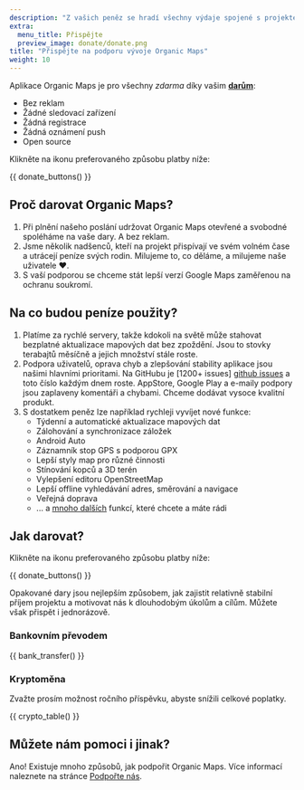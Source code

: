 ```yaml
---
description: "Z vašich peněz se hradí všechny výdaje spojené s projektem a motivují nás ke zlepšování Organic Maps."
extra:
  menu_title: Přispějte
  preview_image: donate/donate.png
title: "Přispějte na podporu vývoje Organic Maps"
weight: 10
---
```


Aplikace Organic Maps je pro všechny _zdarma_ díky vašim
**[darům][stripe]**:

- Bez reklam
- Žádné sledovací zařízení
- Žádná registrace
- Žádná oznámení push
- Open source

Klikněte na ikonu preferovaného způsobu platby níže:

{{ donate_buttons() }}

## Proč darovat Organic Maps?

1. Při plnění našeho poslání udržovat Organic Maps otevřené a svobodné
   spoléháme na vaše dary. A bez reklam.
2. Jsme několik nadšenců, kteří na projekt přispívají ve svém volném čase a
   utrácejí peníze svých rodin. Milujeme to, co děláme, a milujeme naše
   uživatele ❤️.
3. S vaší podporou se chceme stát lepší verzí Google Maps zaměřenou na
   ochranu soukromí.

## Na co budou peníze použity?

1. Platíme za rychlé servery, takže kdokoli na světě může stahovat bezplatné
   aktualizace mapových dat bez zpoždění. Jsou to stovky terabajtů měsíčně
   a jejich množství stále roste.
2. Podpora uživatelů, oprava chyb a zlepšování stability aplikace jsou
   našimi hlavními prioritami. Na GitHubu je [1200+ issues] [github issues]
   a toto číslo každým dnem roste. AppStore, Google Play a e-maily podpory
   jsou zaplaveny komentáři a chybami. Chceme dodávat vysoce kvalitní
   produkt.
3. S dostatkem peněz lze například rychleji vyvíjet nové funkce:
   - Týdenní a automatické aktualizace mapových dat
   - Zálohování a synchronizace záložek
   - Android Auto
   - Záznamník stop GPS s podporou GPX
   - Lepší styly map pro různé činnosti
   - Stínování kopců a 3D terén
   - Vylepšení editoru OpenStreetMap
   - Lepší offline vyhledávání adres, směrování a navigace
   - Veřejná doprava
   - ... a [mnoho dalších][github issues] funkcí, které chcete a máte rádi

## Jak darovat?

Klikněte na ikonu preferovaného způsobu platby níže:

{{ donate_buttons() }}

Opakované dary jsou nejlepším způsobem, jak zajistit relativně stabilní
příjem projektu a motivovat nás k dlouhodobým úkolům a cílům. Můžete však
přispět i jednorázově.

### Bankovním převodem

{{ bank_transfer() }}

### Kryptoměna

Zvažte prosím možnost ročního příspěvku, abyste snížili celkové poplatky.

{{ crypto_table() }}

## Můžete nám pomoci i jinak?

Ano! Existuje mnoho způsobů, jak podpořit Organic Maps. Více informací
naleznete na stránce [Podpořte nás](@/support-us/index.cs.md).

[stripe]: https://donate.organicmaps.app/ "Dar přes Stripe"
[github issues]: https://github.com/organicmaps/organicmaps/issues "GitHub Issues"
